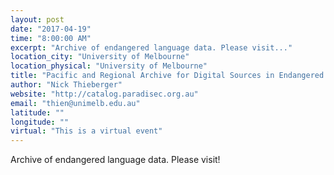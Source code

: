 ```yaml
---
layout: post
date: "2017-04-19"
time: "8:00:00 AM"
excerpt: "Archive of endangered language data. Please visit..."
location_city: "University of Melbourne"
location_physical: "University of Melbourne"
title: "Pacific and Regional Archive for Digital Sources in Endangered Cultures (PARADISEC)"
author: "Nick Thieberger"
website: "http://catalog.paradisec.org.au"
email: "thien@unimelb.edu.au"
latitude: ""
longitude: ""
virtual: "This is a virtual event"
---
```


Archive of endangered language data. Please visit!
